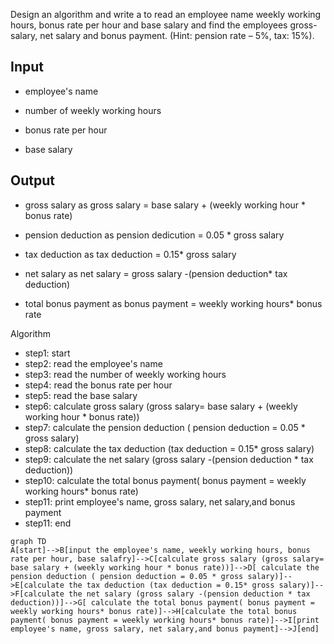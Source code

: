  Design an algorithm and write a to read an employee name weekly working hours, bonus rate per hour and
base salary and find the employees gross-salary, net salary and bonus payment. (Hint: pension rate – 5%,
tax: 15%). 

## Input
- employee's name
  
- number of weekly working hours
  
- bonus rate per hour
  
- base salary
  
## Output 
- gross salary
              as gross salary = base salary + (weekly working hour * bonus rate)
  
- pension deduction
              as pension dedicution = 0.05 * gross salary
  
 - tax deduction 
              as tax deduction = 0.15* gross salary
  
 - net salary
              as net salary = gross salary -(pension deduction* tax deduction)
  
 - total bonus payment
              as bonus payment = weekly working hours* bonus rate

Algorithm

* step1: start
* step2: read the employee's name
* step3: read the number of weekly working hours
* step4: read the bonus rate per hour
* step5: read the base salary
* step6: calculate gross salary (gross salary=  base salary + (weekly working hour * bonus rate))
* step7: calculate the pension deduction ( pension deduction = 0.05 * gross salary)
* step8: calculate the tax deduction (tax deduction = 0.15* gross salary)
* step9: calculate the net salary (gross salary -(pension deduction * tax deduction))
* step10: calculate the total bonus payment( bonus payment = weekly working hours* bonus rate)
* step11: print employee's name, gross salary, net salary,and bonus payment
* step11: end

```mermaid
graph TD
A[start]-->B[input the employee's name, weekly working hours, bonus rate per hour, base salafry]-->C[calculate gross salary (gross salary=  base salary + (weekly working hour * bonus rate))]-->D[ calculate the pension deduction ( pension deduction = 0.05 * gross salary)]-->E[calculate the tax deduction (tax deduction = 0.15* gross salary)]-->F[calculate the net salary (gross salary -(pension deduction * tax deduction))]-->G[ calculate the total bonus payment( bonus payment = weekly working hours* bonus rate)]-->H[calculate the total bonus payment( bonus payment = weekly working hours* bonus rate)]-->I[print employee's name, gross salary, net salary,and bonus payment]-->J[end]
